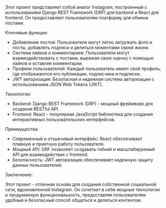 Этот проект представляет собой аналог Instagram, построенный с использованием Django REST Framework (DRF) для backend и React для frontend. Он предоставляет пользователям платформу для обмена постами. 

Ключевые функции:

* Добавление постов: Пользователи могут легко загружать фото и посты, добавлять подписи и делиться моментами своей жизни.
* Система лайков и комментариев: Пользователи могут взаимодействовать с постами, выражая свою оценку с помощью лайков и оставляя комментарии.
* Профили пользователей:  Каждый пользователь имеет свой профиль, где отображаются его публикации, подписчики и подписки. 
* JWT авторизация: Безопасная и надежная система авторизации с использованием JSON Web Tokens (JWT). 

Технологии:

* Backend: Django REST Framework (DRF) -  мощный фреймворк для создания RESTful API.
* Frontend: React - популярная JavaScript библиотека для создания интерактивных пользовательских интерфейсов.

Преимущества:

* Современный и отзывчивый интерфейс: React обеспечивает плавную и приятную работу пользователя.
* Мощный API: DRF позволяет создавать гибкий и масштабируемый API для взаимодействия с frontend.
* Безопасность: JWT авторизация обеспечивает надежную защиту данных пользователей.

Заключение:

Этот проект -  отличная основа для создания собственной социальной сети, вдохновленной Instagram. Он сочетает в себе мощные технологии и продуманную функциональность, предоставляя пользователям удобный и безопасный способ общаться и делиться контентом.
